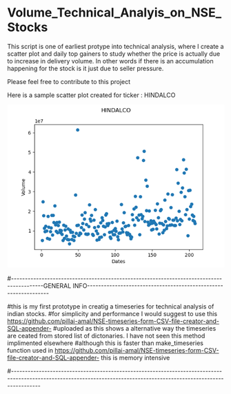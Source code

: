# Volume_Technical_Analyis_on_NSE_Stocks
This script is one of earliest protype into technical analysis, where I create a scatter plot and daily top gainers to study whether the price is actually due to increase in delivery volume. In other words if there is an accumulation happening for the stock is it just due to seller pressure. 

Please feel free to contribute to this project

Here is a sample scatter plot created for ticker : HINDALCO 


![alt text](https://github.com/pillai-amal/Volume_Technical_Analyis_on_NSE_Stocks/blob/main/241HINDALCO.png?raw=true "Logo Title Text 1")

#-----------------------------------------------------------------------------------------GENERAL INFO----------------------------------------------------------------

#this is my first prototype  in creatig a timeseries for technical analysis of indian stocks.
#for simplicity and performance I would suggest to use this https://github.com/pillai-amal/NSE-timeseries-form-CSV-file-creator-and-SQL-appender-
#uploaded as this shows a alternative way the timeseries are ceated from stored list of dictonaries. I have not seen this method implimented elsewhere
#although this is faster than make_timeseries function used in https://github.com/pillai-amal/NSE-timeseries-form-CSV-file-creator-and-SQL-appender- this is memory intensive

#----------------------------------------------------------------------------------------------------------------------------------------------------------------------
